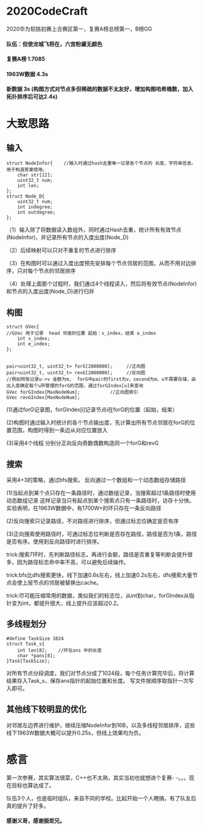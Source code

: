 # 2020CodeCraft
2020华为软挑初赛上合赛区第一，复赛A榜总榜第一，B榜GG

#### 队伍：但使龙城飞将在，六宫粉黛无颜色
#### 复赛A榜     1.7085    
#### 1963W数据   4.3s
#### 新数据      3s (构图方式对节点多但稀疏的数据不太友好，增加构图哈希桶数，加入拓扑排序后可达2.4s)



# 大致思路
## 输入
```
struct NodeInfor{    //输入时通过hash去重唯一记录各个节点的 长度、字符串信息。用于构造答案使用。
    char str[12];
    uint32_t num;
    int len;
};
struct Node_D{
    uint32_t num;
    int indegree;
    int outdegree;
};
```
（1）输入除了将数据读入数组外，同时通过Hash去重，统计所有有效节点(NodeInfor)，并记录所有节点的入度出度(Node_D)

（2）后续映射可以只对不重复的节点进行排序

（3）在构图时可以通过入度出度预先安排每个节点邻居的范围，从而不用对边排序，只对每个节点的邻居排序

（4）处理上面那个过程时，我们通过4个线程读入，然后将有效节点(NodeInfor)和节点的入度出度(Node_D)进行归并

## 构图
```
struct GVec{
//GVec 用于记录  head 邻居的位置 起始：s_index，结束 e_index
    int s_index;
    int e_index;
};


pair<uint32_t, uint32_t> forG[2000000];     //正向图  
pair<uint32_t, uint32_t> revG[2000000];     //反向图
//例如转账记录u->v 金额为m,  forG中pair的first为v，second为m，u不需要存储，由出入度确定每个u所管理的forG的范围，通过forGIndex[u]来查询
GVec forGIndex[MaxNodeNum];           //正向图索引
GVec revGIndex[MaxNodeNum]; 
```
(1)通过forG记录图，forGIndex[i]记录节点i在forG的位置（起始，结束）

(2)构图时通过输入时统计的各个节点输出度，先计算出所有节点邻居在forG的位置范围，构图时得到一条边从对应位置放入

(3)采用4个线程 分别分正向反向奇数偶数构造同一个forG和revG

## 搜索
采用4+3的策略，通过bfs搜索。
反向通过一个数组和一个动态数组存储路径

(1)当起点到某个点只存在一条路径时，通过数组记录，当搜索超过1条路径时使用动态数组记录
这样记录当只有起点到某个搜索点只有一条路径时，访存十分快。实验表明，在1963W数据中，有1700W+的环只存在一条反向路径 

(2)反向搜索只记录路径，不对路径进行排序，但通过标志位确定是否有序

(3)正向搜索使用路径时，可通过标志位判断是否存在路径，路径是否为1条，路径是否有序。使用到反向路径时进行排序。

trick:搜索7环时，先判断路径标志，再进行金额，路径是否重复等判断会提升很多，因为路径标志命中率不高，可以避免后续操作。

trick:bfs比dfs搜索更快，线下加速0.6s左右，线上加速0.2s左右，dfs搜索大量节点会使上层节点的邻居被替换出cache。

trick:尽可能压缩常用的数据，类似我们的标志位，从int到char，forGIndex从指针变为int，都提升很大，线上提升应该超过0.2。


## 多线程划分
```
#define TaskSize 1024
struct Task_s{
    int len[8];    //环在ans 中的长度
    char *pans[8];
}Task[TaskSize];
```
对所有节点分段调度，我们对节点分成了1024段，每个任务计算完毕后，将计算结果存入Task_s，保存ans指针的起始位置和长度。
写文件按顺序取指针一次写入即可。


## 其他线下较明显的优化
对邻居左边界进行维护，继续压缩NodeInfor到16B，以及多线程邻居排序，这些线下1963W数据大概可以提升0.25s，但线上效果均为负。





# 感言
第一次参赛，其实算法很菜，C++也不太熟，其实当初也就想进个复赛- -。。。现在目标也算达成了。

队伍3个人，也是临时组队，来自不同的学校。比起开始一个人瞎搞，有了队友后真的提升了好多。

#### 感谢义哥，感谢振炬兄。





